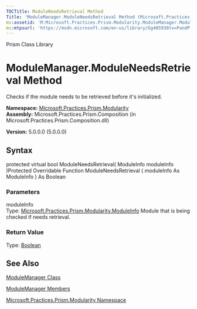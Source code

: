 ```yaml
---
TOCTitle: ModuleNeedsRetrieval Method
Title: 'ModuleManager.ModuleNeedsRetrieval Method (Microsoft.Practices.Prism.Modularity)'
ms:assetid: 'M:Microsoft.Practices.Prism.Modularity.ModuleManager.ModuleNeedsRetrieval(Microsoft.Practices.Prism.Modularity.ModuleInfo)'
ms:mtpsurl: 'https://msdn.microsoft.com/en-us/library/Gg405930(v=PandP.50)'
---
```


Prism Class Library

ModuleManager.ModuleNeedsRetrieval Method
=============================================

Checks if the module needs to be retrieved before it's initialized.

**Namespace:** [Microsoft.Practices.Prism.Modularity](https://msdn.microsoft.com/n:microsoft.practices.prism.modularity)
**Assembly:** Microsoft.Practices.Prism.Composition (in Microsoft.Practices.Prism.Composition.dll)

**Version:** 5.0.0.0 (5.0.0.0)

## Syntax


protected virtual bool ModuleNeedsRetrieval( ModuleInfo moduleInfo )Protected Overridable Function ModuleNeedsRetrieval ( moduleInfo As ModuleInfo ) As Boolean

### Parameters

moduleInfo  
Type: [Microsoft.Practices.Prism.Modularity.ModuleInfo](https://msdn.microsoft.com/t:microsoft.practices.prism.modularity.moduleinfo)
Module that is being checked if needs retrieval.

### Return Value

Type: [Boolean](http://msdn.microsoft.com/en-us/library/a28wyd50)

See Also
--------


[ModuleManager Class](https://msdn.microsoft.com/t:microsoft.practices.prism.modularity.modulemanager)

[ModuleManager Members](https://msdn.microsoft.com/allmembers.t:microsoft.practices.prism.modularity.modulemanager)

[Microsoft.Practices.Prism.Modularity Namespace](https://msdn.microsoft.com/n:microsoft.practices.prism.modularity)
